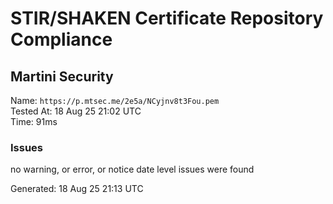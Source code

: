 # STIR/SHAKEN Certificate Repository Compliance

## Martini Security

Name: `https://p.mtsec.me/2e5a/NCyjnv8t3Fou.pem`\
Tested At: 18 Aug 25 21:02 UTC\
Time: 91ms

### Issues

no warning, or error, or notice date level issues were found

Generated: 18 Aug 25 21:13 UTC